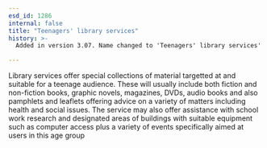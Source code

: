 ```yaml
---
esd_id: 1286
internal: false
title: "Teenagers' library services"
history: >-
  Added in version 3.07. Name changed to 'Teenagers' library services' in version 4.00.

---
```


Library services offer special collections of material targetted at and suitable for a teenage audience. These will usually include both fiction and non-fiction books, graphic novels, magazines,  DVDs, audio books and also pamphlets and leaflets offering advice on a variety of matters including health and social issues. The service may also offer assistance with school work research and designated areas of buildings with suitable equipment such as computer access plus a variety of events specifically aimed at users in this age group

